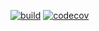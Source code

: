 [![build](https://github.com/robifr/ledger/actions/workflows/build.yaml/badge.svg)](https://github.com/robifr/ledger/actions/workflows/build.yaml)
[![codecov](https://codecov.io/github/robifr/ledger/graph/badge.svg)](https://codecov.io/github/robifr/ledger)
